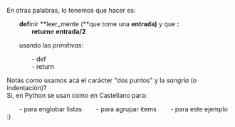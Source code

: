 En otras palabras, lo tenemos que hacer es:   

&emsp;&emsp;**def**inir **leer_mente (**que tome una **entrada)** y que **:**   
&emsp;&emsp;&emsp;&emsp;**return**e **entrada/2**
  
&emsp;&emsp;usando las *primitivas*:
  
&emsp;&emsp;&emsp;&emsp;- def   
&emsp;&emsp;&emsp;&emsp;- return   
  
Notás como usamos acá el carácter "dos puntos" y la *sangría* (o indentación)?  
Si, en Python se usan como en Castellano para:

&emsp;&emsp;- para englobar listas
&emsp;&emsp;- para agrupar items
&emsp;&emsp;- para este ejemplo :)
